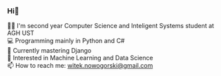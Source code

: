 ### Hi👋
👨‍🎓 I'm second year Computer Science and Inteligent Systems student at AGH UST<br>💻 Programming mainly in Python and C#<br>🌱 Currently mastering Django<br>🤔 Interested in Machine Learning and Data Science<br>📫 How to reach me: witek.nowogorski@gmail.com


